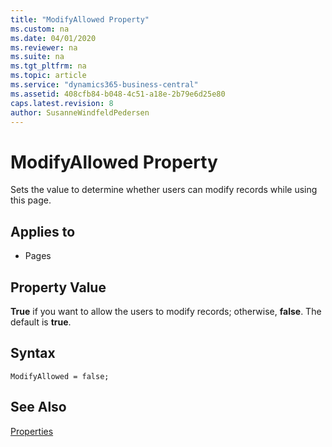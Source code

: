 ```yaml
---
title: "ModifyAllowed Property"
ms.custom: na
ms.date: 04/01/2020
ms.reviewer: na
ms.suite: na
ms.tgt_pltfrm: na
ms.topic: article
ms.service: "dynamics365-business-central"
ms.assetid: 408cfb84-b048-4c51-a18e-2b79e6d25e80
caps.latest.revision: 8
author: SusanneWindfeldPedersen
---
```


 

# ModifyAllowed Property
Sets the value to determine whether users can modify records while using this page.  
  
## Applies to  
  
-   Pages  
  
## Property Value  
 **True** if you want to allow the users to modify records; otherwise, **false**. The default is **true**. 

## Syntax
```
ModifyAllowed = false;
``` 
  
## See Also  
 [Properties](devenv-properties.md)